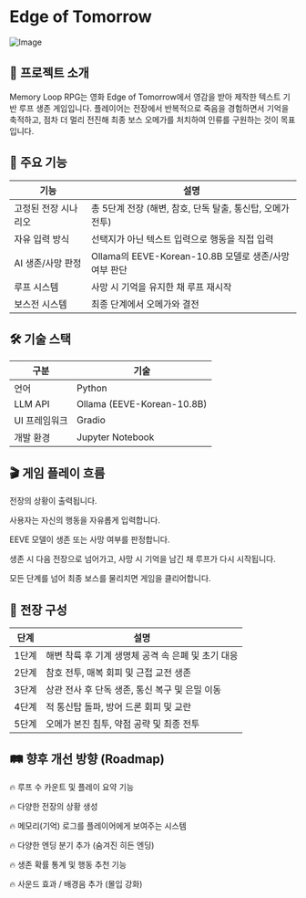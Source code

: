 # Edge of Tomorrow

![Image](https://github.com/user-attachments/assets/558666a7-24e9-4c78-ade5-8a2ff03c0927)

## 📖 프로젝트 소개
Memory Loop RPG는 영화 Edge of Tomorrow에서 영감을 받아 제작한 텍스트 기반 루프 생존 게임입니다.
플레이어는 전장에서 반복적으로 죽음을 경험하면서 기억을 축적하고, 점차 더 멀리 전진해
최종 보스 오메가를 처치하여 인류를 구원하는 것이 목표입니다.

## 📌 주요 기능
|기능 | 설명 |
|---|---|
|고정된 전장 시나리오 | 총 5단계 전장 (해변, 참호, 단독 탈출, 통신탑, 오메가 전투)|
|자유 입력 방식 | 선택지가 아닌 텍스트 입력으로 행동을 직접 입력|
|AI 생존/사망 판정 | Ollama의 EEVE-Korean-10.8B 모델로 생존/사망 여부 판단|
|루프 시스템 | 사망 시 기억을 유지한 채 루프 재시작|
|보스전 시스템 | 최종 단계에서 오메가와 결전|

## 🛠 기술 스택
|구분 | 기술
|---|---|
|언어 | Python|
|LLM API | Ollama (EEVE-Korean-10.8B)|
|UI 프레임워크 | Gradio |
|개발 환경| Jupyter Notebook|

## 🎬 게임 플레이 흐름
전장의 상황이 출력됩니다.

사용자는 자신의 행동을 자유롭게 입력합니다.

EEVE 모델이 생존 또는 사망 여부를 판정합니다.

생존 시 다음 전장으로 넘어가고, 사망 시 기억을 남긴 채 루프가 다시 시작됩니다.

모든 단계를 넘어 최종 보스를 물리치면 게임을 클리어합니다.

## 📜 전장 구성
|단계 | 설명|
|---|---|
|1단계 | 해변 착륙 후 기계 생명체 공격 속 은폐 및 초기 대응|
|2단계 | 참호 전투, 매복 회피 및 근접 교전 생존|
|3단계 | 상관 전사 후 단독 생존, 통신 복구 및 은밀 이동|
|4단계 | 적 통신탑 돌파, 방어 드론 회피 및 교란|
|5단계 | 오메가 본진 침투, 약점 공략 및 최종 전투|

## 🛤 향후 개선 방향 (Roadmap)
🔥 루프 수 카운트 및 플레이 요약 기능

🔥 다양한 전장의 상황 생성

🔥 메모리(기억) 로그를 플레이어에게 보여주는 시스템

🔥 다양한 엔딩 분기 추가 (숨겨진 히든 엔딩)

🔥 생존 확률 통계 및 행동 추천 기능

🔥 사운드 효과 / 배경음 추가 (몰입 강화)
